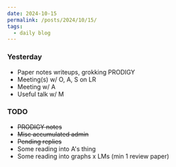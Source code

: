 ```yaml
---
date: 2024-10-15
permalink: /posts/2024/10/15/
tags:
  - daily blog
---
```


### Yesterday
- Paper notes writeups, grokking PRODIGY
- Meeting(s) w/ O, A, S on LR
- Meeting w/ A
- Useful talk w/ M

### TODO
- ~~PRODIGY notes~~
- ~~Misc accumulated admin~~
- ~~Pending replies~~
- Some reading into A's thing
- Some reading into graphs x LMs (min 1 review paper)

